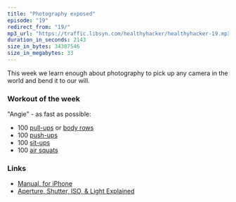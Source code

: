 ```yaml
---
title: "Photography exposed"
episode: "19"
redirect_from: "19/"
mp3_url: "https://traffic.libsyn.com/healthyhacker/healthyhacker-19.mp3"
duration_in_seconds: 2143
size_in_bytes: 34307546
size_in_megabytes: 33
---
```


This week we learn enough about photography to pick up any camera in the world and bend it to our will.

### Workout of the week

"Angie" - as fast as possible:

- 100 [pull-ups](https://www.youtube.com/watch?v=ifOBltCCRZw) or [body rows](https://www.youtube.com/watch?v=rdDdeizAxY0)
- 100 [push-ups](https://www.youtube.com/watch?v=M1IfJmVjKW0)
- 100 [sit-ups](http://youtu.be/EhG_x1bLHwE)
- 100 [air squats](https://www.youtube.com/watch?v=a_fb6Kz7FQg)

### Links

- [Manual, for iPhone](http://shootmanual.co)
- [Aperture, Shutter, ISO, & Light Explained](http://youtu.be/F8T94sdiNjc)
